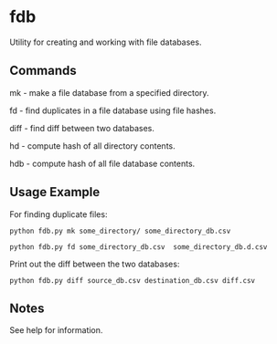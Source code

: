# fdb

Utility for creating and working with file databases.


## Commands

mk      - make a file database from a specified directory.

fd      - find duplicates in a file database using file hashes.

diff    - find diff between two databases.

hd      - compute hash of all directory contents.

hdb     - compute hash of all file database contents.


## Usage Example

For finding duplicate files:

```
python fdb.py mk some_directory/ some_directory_db.csv

python fdb.py fd some_directory_db.csv  some_directory_db.d.csv
```

Print out the diff between the two databases:

```
python fdb.py diff source_db.csv destination_db.csv diff.csv
```


## Notes

See help for information.